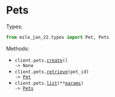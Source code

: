 # Pets

Types:

```python
from milo_jan_22.types import Pet, Pets
```

Methods:

- <code title="post /pets">client.pets.<a href="./src/milo_jan_22/resources/pets.py">create</a>() -> None</code>
- <code title="get /pets/{petId}">client.pets.<a href="./src/milo_jan_22/resources/pets.py">retrieve</a>(pet_id) -> <a href="./src/milo_jan_22/types/pet.py">Pet</a></code>
- <code title="get /pets">client.pets.<a href="./src/milo_jan_22/resources/pets.py">list</a>(\*\*<a href="src/milo_jan_22/types/pet_list_params.py">params</a>) -> <a href="./src/milo_jan_22/types/pets.py">Pets</a></code>

